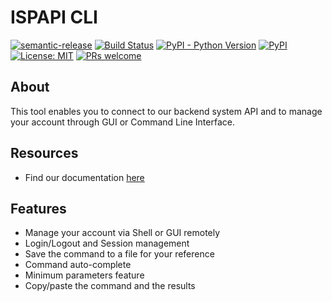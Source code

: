 # ISPAPI CLI

[![semantic-release](https://img.shields.io/badge/%20%20%F0%9F%93%A6%F0%9F%9A%80-semantic--release-e10079.svg)](https://github.com/semantic-release/semantic-release)
[![Build Status](https://github.com/hexonet/ispapicli/workflows/Release/badge.svg?branch=master)](https://github.com/hexonet/ispapicli/workflows/Release/badge.svg?branch=master)
[![PyPI - Python Version](https://img.shields.io/pypi/pyversions/hexonet.ispapicli.svg)](https://www.python.org/)
[![PyPI](https://img.shields.io/pypi/v/hexonet.ispapicli.svg)](https://pypi.org/project/hexonet.apiconnector/)
[![License: MIT](https://img.shields.io/badge/License-MIT-blue.svg)](https://opensource.org/licenses/MIT)
[![PRs welcome](https://img.shields.io/badge/PRs-welcome-brightgreen.svg)](https://github.com/hexonet/ispapicli/blob/master/CONTRIBUTING.md)

## About

This tool enables you to connect to our backend system API and to manage your account through GUI or Command Line Interface.

## Resources

- Find our documentation [here](https://centralnic-reseller.github.io/centralnic-reseller/docs/hexonet/ispapicli/)

## Features

- Manage your account via Shell or GUI remotely
- Login/Logout and Session management
- Save the command to a file for your reference
- Command auto-complete
- Minimum parameters feature
- Copy/paste the command and the results
